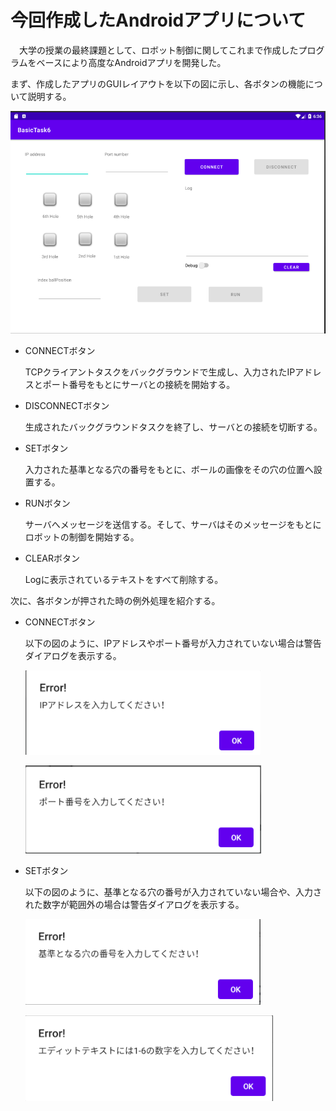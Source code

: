 # 今回作成したAndroidアプリについて
　大学の授業の最終課題として、ロボット制御に関してこれまで作成したプログラムをベースにより高度なAndroidアプリを開発した。
 
 まず、作成したアプリのGUIレイアウトを以下の図に示し、各ボタンの機能について説明する。 
 
 ![GUIレイアウト](/img/gui_layout.png)
 
 * CONNECTボタン
      
      TCPクライアントタスクをバックグラウンドで生成し、入力されたIPアドレスとポート番号をもとにサーバとの接続を開始する。
  * DISCONNECTボタン
      
      生成されたバックグラウンドタスクを終了し、サーバとの接続を切断する。
  * SETボタン
      
      入力された基準となる穴の番号をもとに、ボールの画像をその穴の位置へ設置する。
  * RUNボタン
      
      サーバへメッセージを送信する。そして、サーバはそのメッセージをもとにロボットの制御を開始する。
  * CLEARボタン
      
      Logに表示されているテキストをすべて削除する。
      
 次に、各ボタンが押された時の例外処理を紹介する。
 * CONNECTボタン
      
      以下の図のように、IPアドレスやポート番号が入力されていない場合は警告ダイアログを表示する。
      
      ![IPアドレスが入力されていない場合](img/ip_error.png)
      
      ![ポート番号が入力されていない場合](img/port_error.png)
      
 * SETボタン
      
      以下の図のように、基準となる穴の番号が入力されていない場合や、入力された数字が範囲外の場合は警告ダイアログを表示する。
      
      ![IPアドレスが入力されていない場合](img/index_error.png)
      
      ![ポート番号が入力されていない場合](img/index_error2.png)
      
 
      
      
 
